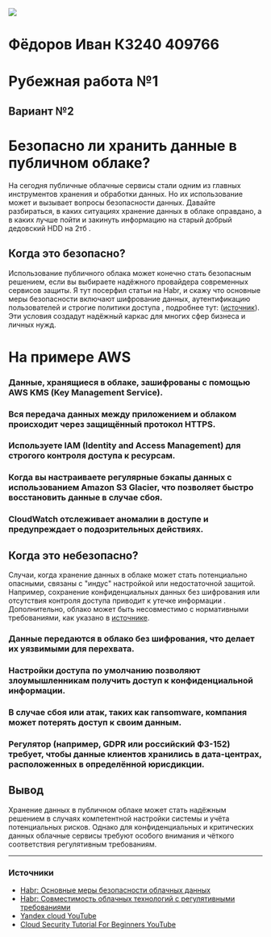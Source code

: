 ![](https://imgur.com/a/wiIlJKD)


# Фёдоров Иван К3240 409766 
# Рубежная работа №1
## Вариант №2

# Безопасно ли хранить данные в публичном облаке?

На сегодня  публичные облачные сервисы стали одним из главных инструментов хранения и обработки данных. Но  их использование может и вызывает вопросы безопасности данных. Давайте разбираться, в каких ситуациях хранение данных в облаке оправдано, а в каких лучше пойти и закинуть информацию на старый добрый дедовский HDD на 2тб .

## Когда это безопасно?

Использование публичного облака может конечно стать безопасным решением, если вы выбираете надёжного провайдера современных сервисов защиты. Я тут посерфил статьи на Habr, и скажу что основные меры безопасности включают шифрование данных, аутентификацию пользователей и строгие политики доступа , подробнее тут: ([источник](https://www.youtube.com/watch?v=sF014G2BUXM)). Эти условия создадут надёжный каркас для многих сфер бизнеса и личных нужд.
# На примере AWS
### Данные, хранящиеся в облаке, зашифрованы с помощью AWS KMS (Key Management Service).
### Вся передача данных между приложением и облаком происходит через защищённый протокол HTTPS.
### Используете IAM (Identity and Access Management) для строгого контроля доступа к ресурсам.
### Когда вы настраиваете регулярные бэкапы данных с использованием Amazon S3 Glacier, что позволяет быстро восстановить данные в случае сбоя.
### CloudWatch отслеживает аномалии в доступе и предупреждает о подозрительных действиях.

## Когда это небезопасно?

Случаи, когда хранение данных в облаке может стать потенциально опасными, связаны с "индус" настройкой или недостаточной защитой. Например, сохранение конфиденциальных данных без шифрования или отсутствия контроля доступа приводит к утечке информации . Дополнительно, облако может быть несовместимо с нормативными требованиями, как указано в [источнике](https://habr.com/ru/companies/security_blog/articles/676547/).

### Данные передаются в облако без шифрования, что делает их уязвимыми для перехвата.
### Настройки доступа по умолчанию позволяют злоумышленникам получить доступ к конфиденциальной информации.
### В случае сбоя или атак, таких как ransomware, компания может потерять доступ к своим данным.
### Регулятор (например, GDPR или российский ФЗ-152) требует, чтобы данные клиентов хранились в дата-центрах, расположенных в определённой юрисдикции.

## Вывод

Хранение данных в публичном облаке может стать надёжным решением в случаях компетентной настройки системы и учёта потенциальных рисков. Однако для конфиденциальных и критических данных облачные сервисы требуют особого внимания и чёткого соответствия регулятивным требованиям.

---

### Источники

- [Habr: Основные меры безопасности облачных данных](https://habr.com/ru/companies/cloud_blog/articles/569778/)
- [Habr: Совместимость облачных технологий с регулятивными требованиями](https://habr.com/ru/companies/security_blog/articles/676547/)
- [Yandex cloud YouTube](https://habr.com/ru/companies/cloud_blog/articles/569778/)
- [Cloud Security Tutorial For Beginners YouTube](https://habr.com/ru/companies/cloud_blog/articles/569778/)

